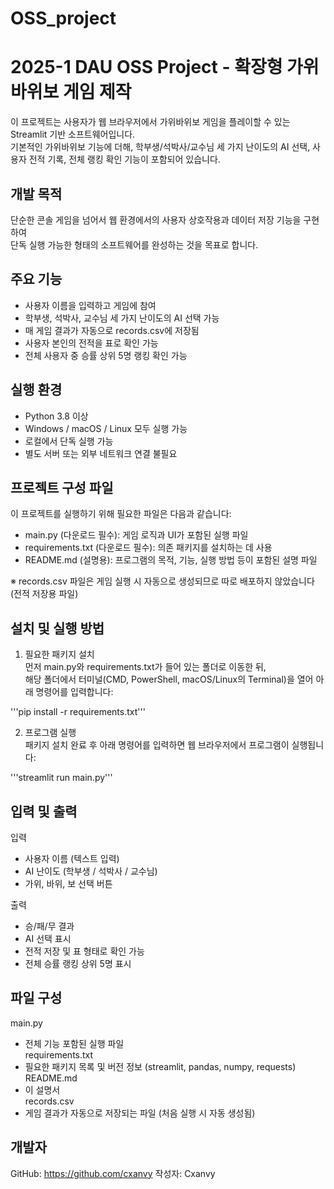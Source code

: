 # OSS_project
# 2025-1 DAU OSS Project - 확장형 가위바위보 게임 제작

이 프로젝트는 사용자가 웹 브라우저에서 가위바위보 게임을 플레이할 수 있는 Streamlit 기반 소프트웨어입니다.  
기본적인 가위바위보 기능에 더해, 학부생/석박사/교수님 세 가지 난이도의 AI 선택,
사용자 전적 기록, 전체 랭킹 확인 기능이 포함되어 있습니다.


## 개발 목적

단순한 콘솔 게임을 넘어서 웹 환경에서의 사용자 상호작용과 데이터 저장 기능을 구현하여  
단독 실행 가능한 형태의 소프트웨어를 완성하는 것을 목표로 합니다.

## 주요 기능

- 사용자 이름을 입력하고 게임에 참여
- 학부생, 석박사, 교수님 세 가지 난이도의 AI 선택 가능
- 매 게임 결과가 자동으로 records.csv에 저장됨
- 사용자 본인의 전적을 표로 확인 가능
- 전체 사용자 중 승률 상위 5명 랭킹 확인 가능

## 실행 환경

- Python 3.8 이상
- Windows / macOS / Linux 모두 실행 가능
- 로컬에서 단독 실행 가능
- 별도 서버 또는 외부 네트워크 연결 불필요

## 프로젝트 구성 파일

이 프로젝트를 실행하기 위해 필요한 파일은 다음과 같습니다:

- main.py (다운로드 필수): 게임 로직과 UI가 포함된 실행 파일
- requirements.txt (다운로드 필수): 의존 패키지를 설치하는 데 사용
- README.md (설명용): 프로그램의 목적, 기능, 실행 방법 등이 포함된 설명 파일

※ records.csv 파일은 게임 실행 시 자동으로 생성되므로 따로 배포하지 않았습니다 (전적 저장용 파일)


## 설치 및 실행 방법

1. 필요한 패키지 설치  
   먼저 main.py와 requirements.txt가 들어 있는 폴더로 이동한 뒤,  
   해당 폴더에서 터미널(CMD, PowerShell, macOS/Linux의 Terminal)을 열어 아래 명령어를 입력합니다:

'''pip install -r requirements.txt'''

2. 프로그램 실행  
   패키지 설치 완료 후 아래 명령어를 입력하면 웹 브라우저에서 프로그램이 실행됩니다:

'''streamlit run main.py'''

## 입력 및 출력

입력  
- 사용자 이름 (텍스트 입력)  
- AI 난이도 (학부생 / 석박사 / 교수님)  
- 가위, 바위, 보 선택 버튼

출력  
- 승/패/무 결과  
- AI 선택 표시  
- 전적 저장 및 표 형태로 확인 가능  
- 전체 승률 랭킹 상위 5명 표시

## 파일 구성

main.py  
  - 전체 기능 포함된 실행 파일  
requirements.txt  
  - 필요한 패키지 목록 및 버전 정보 (streamlit, pandas, numpy, requests)  
README.md  
  - 이 설명서  
records.csv  
  - 게임 결과가 자동으로 저장되는 파일 (처음 실행 시 자동 생성됨)

## 개발자

GitHub: https://github.com/cxanvy 
작성자: Cxanvy
